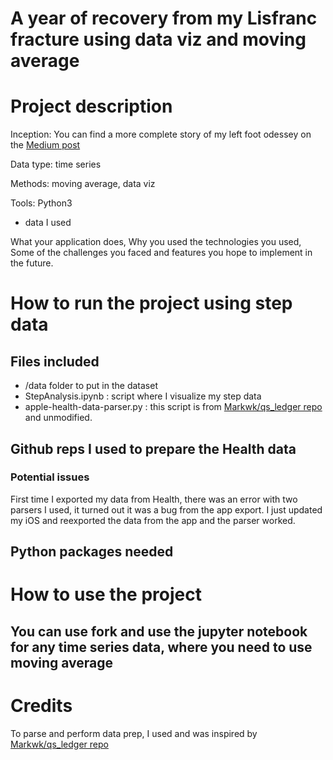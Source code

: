 # A year of recovery from my Lisfranc fracture using data viz and moving average 

# Project description

Inception: You can find a more complete story of my left foot odessey on the [Medium post](https://link-url-here.org)


Data type: time series

Methods: moving average, data viz

Tools: Python3 


- data I used

What your application does,
Why you used the technologies you used,
Some of the challenges you faced and features you hope to implement in the future.



# How to run the project using step data
## Files included
- /data folder to put in the dataset
- StepAnalysis.ipynb : script where I visualize my step data
- apple-health-data-parser.py : this script is from [Markwk/qs_ledger repo](https://github.com/markwk/qs_ledger) and unmodified.


## Github reps I used to prepare the Health data
### Potential issues
First time I exported my data from Health, there was an error with two parsers I used, it turned out it was a bug from the app export. I just updated my iOS and reexported the data from the app and the parser worked.

## Python packages needed


# How to use the project
## You can use fork and use the jupyter notebook for any time series data, where you need to use moving average



# Credits
To parse and perform data prep, I used and was inspired by [Markwk/qs_ledger repo](https://github.com/markwk/qs_ledger)

